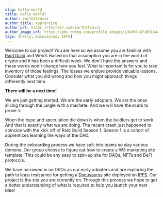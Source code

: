 ```yaml
---
slug: hello-world
title: Hello World!
author: earth2travis
author_title: Apprentice
author_url: https://twitter.com/earth2travis
author_image_url: https://pbs.twimg.com/profile_images/1363654871891644419/HoeZAXhP_400x400.jpg
tags: [hello, Docusaurus, IPFS]
---
```


Welcome to our project! You are here so we assume you are familiar with [Raid Guild](https://raidguild.org/) and Web3. Based on that assumption you are in the world of crypto and it has been a difficult week. We don't have the answers and these words won't change how you feel. What is important is for you to take inventory of those feelings. The losses we endure provide valuable lessons. Consider what you did wrong and how you might approach things differently next time.

**There will be a next time!**

We are just getting started. We are the early adopters. We are the ones slicing through the jungle with a machete. And we will have the scars to prove it.

When the hype and speculation die down is when the buidlers get to work. And that is exactly what we are doing. The recent crash just happened to coincide with the kick off of Raid Guild Season 1. Season 1 is a cohort of apprentices learning the ways of the DAO.

During the onboarding process we have split into teams so slay various demons. Our group choose to figure out how to create a W3 marketing site template. This could be any easy to spin-up site for DAOs, NFTs and DeFi protocols.

We have narrowed in on DAOs as our early adopters and are exploring the path to least resistance for getting a [Docusaurus](https://docusaurus.io/) site deployed on [IPFS](https://ipfs.io/). Our project is the site you are currently on. Through this process we hope to get a better understanding of what is required to help you launch your next idea!

